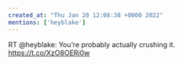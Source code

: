 ```yaml
---
created_at: "Thu Jan 20 12:08:38 +0000 2022"
mentions: ['heyblake']
---
```


RT @heyblake: You’re probably actually crushing it. https://t.co/XzO8OERi0w